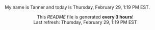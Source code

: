 My name is Tanner and today is Thursday, February 29, 1:19 PM EST.

<p align="center">This <i>README</i> file is generated <b>every 3 hours</b>!</br>Last refresh: Thursday, February 29, 1:19 PM EST<br /></p>
